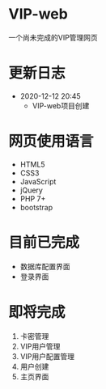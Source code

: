 # VIP-web
一个尚未完成的VIP管理网页
# 更新日志
* 2020-12-12 20:45
    * VIP-web项目创建
# 网页使用语言
* HTML5
* CSS3
* JavaScript
* jQuery
* PHP 7+
* bootstrap
# 目前已完成
* 数据库配置界面
* 登录界面
# 即将完成
1. 卡密管理
2. VIP用户管理
3. VIP用户配置管理
4. 用户创建
5. 主页界面
